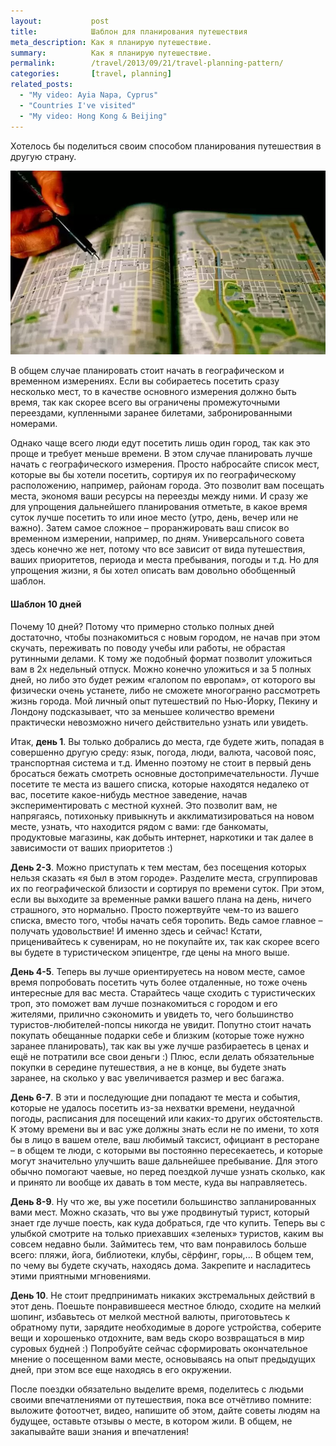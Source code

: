 ```yaml
---
layout:           post
title:            Шаблон для планирования путешествия
meta_description: Как я планирую путешествие.
summary:          Как я планирую путешествие.
permalink:        /travel/2013/09/21/travel-planning-pattern/
categories:       [travel, planning]
related_posts:
  - "My video: Ayia Napa, Cyprus"
  - "Countries I've visited"
  - "My video: Hong Kong & Beijing"
---
```


Хотелось бы поделиться своим способом планирования путешествия в другую страну.

![Map](/images/2013-09-21-travel-planning-pattern.jpg)

В общем случае планировать стоит начать в географическом и временном измерениях. Если вы собираетесь посетить сразу несколько мест, то в качестве основного измерения должно быть время, так как скорее всего вы ограничены промежуточными переездами, купленными заранее билетами, забронированными номерами.

Однако чаще всего люди едут посетить лишь один город, так как это проще и требует меньше времени. В этом случае планировать лучше начать с географического измерения. Просто набросайте список мест, которые вы бы хотели посетить, сортируя их по географическому расположению, например, районам города. Это позволит вам посещать места, экономя ваши ресурсы на переезды между ними. И сразу же для упрощения дальнейшего планирования отметьте, в какое время суток лучше посетить то или иное место (утро, день, вечер или не важно). Затем самое сложное – проранжировать ваш список во временном измерении, например, по дням. Универсального совета здесь конечно же нет, потому что все зависит от вида путешествия, ваших приоритетов, периода и места пребывания, погоды и т.д. Но для упрощения жизни, я бы хотел описать вам довольно обобщенный шаблон.

#### Шаблон 10 дней

Почему 10 дней? Потому что примерно столько полных дней достаточно, чтобы познакомиться с новым городом, не начав при этом скучать, переживать по поводу учебы или работы, не обрастая рутинными делами. К тому же подобный формат позволит уложиться вам в 2х недельный отпуск. Можно конечно уложиться и за 5 полных дней, но либо это будет режим «галопом по европам», от которого вы физически очень устанете, либо не сможете многогранно рассмотреть жизнь города. Мой личный опыт путешествий по Нью-Йорку, Пекину и Лондону подсказывает, что за меньшее количество времени практически невозможно ничего действительно узнать или увидеть.

Итак, **день 1**. Вы только добрались до места, где будете жить, попадая в совершенно другую среду: язык, погода, люди, валюта, часовой пояс, транспортная система и т.д. Именно поэтому не стоит в первый день бросаться бежать смотреть основные достопримечательности. Лучше посетите те места из вашего списка, которые находятся недалеко от вас, посетите какое-нибудь местное заведение, начав экспериментировать с местной кухней. Это позволит вам, не напрягаясь, потихоньку привыкнуть и акклиматизироваться на новом месте, узнать, что находится рядом с вами: где банкоматы, продуктовые магазины, как добыть интернет, наркотики и так далее в зависимости от ваших приоритетов :)

**День 2-3**. Можно приступать к тем местам, без посещения которых нельзя сказать «я был в этом городе». Разделите места, сгруппировав их по географической близости и сортируя по времени суток. При этом, если вы выходите за временные рамки вашего плана на день, ничего страшного, это нормально. Просто пожертвуйте чем-то из вашего списка, вместо того, чтобы начать себя торопить. Ведь самое главное – получать удовольствие! И именно здесь и сейчас! Кстати, приценивайтесь к сувенирам, но не покупайте их, так как скорее всего вы будете в туристическом эпицентре, где цены на много выше.

**День 4-5**. Теперь вы лучше ориентируетесь на новом месте, самое время попробовать посетить чуть более отдаленные, но тоже очень интересные для вас места. Старайтесь чаще сходить с туристических троп, это поможет вам лучше познакомиться с городом и его жителями, прилично сэкономить и увидеть то, чего большинство туристов-любителей-попсы никогда не увидит. Попутно стоит начать покупать обещанные подарки себе и близким (которые тоже нужно заранее планировать), так как вы уже лучше разбираетесь в ценах и ещё не потратили все свои деньги :) Плюс, если делать обязательные покупки в середине путешествия, а не в конце, вы будете знать заранее, на сколько у вас увеличивается размер и вес багажа.

**День 6-7**. В эти и последующие дни попадают те места и события, которые не удалось посетить из-за нехватки времени, неудачной погоды, расписания для посещений или каких-то других обстоятельств. К этому времени вы и вас уже должны знать если не по имени, то хотя бы в лицо в вашем отеле, ваш любимый таксист, официант в ресторане – в общем те люди, с которыми вы постоянно пересекаетесь, и которые могут значительно улучшить ваше дальнейшее пребывание. Для этого обычно помогают чаевые, но перед поездкой лучше узнать сколько, как и принято ли вообще их давать в том месте, куда вы направляетесь.

**День 8-9**. Ну что же, вы уже посетили большинство запланированных вами мест. Можно сказать, что вы уже продвинутый турист, который знает где лучше поесть, как куда добраться, где что купить. Теперь вы с улыбкой смотрите на только приехавших «зеленых» туристов, каким вы совсем недавно были. Займитесь тем, что вам понравилось больше всего: пляжи, йога, библиотеки, клубы, сёрфинг, горы,... В общем тем, по чему вы будете скучать, находясь дома. Закрепите и насладитесь этими приятными мгновениями.

**День 10**. Не стоит предпринимать никаких экстремальных действий в этот день. Поешьте понравившееся местное блюдо, сходите на мелкий шопинг, избавьтесь от мелкой местной валюты, приготовьтесь к обратному пути, зарядите необходимые в дороге устройства, соберите вещи и хорошенько отдохните, вам ведь скоро возвращаться в мир суровых будней :) Попробуйте сейчас сформировать окончательное мнение о посещенном вами месте, основываясь на опыт предыдущих дней, при этом все еще находясь в его окружении.

После поездки обязательно выделите время, поделитесь с людьми своими впечатлениями от путешествия, пока все отчётливо помните: выложите фотоотчет, видео, напишите об этом, дайте советы людям на будущее, оставьте отзывы о месте, в котором жили. В общем, не закапывайте ваши знания и впечатления!

